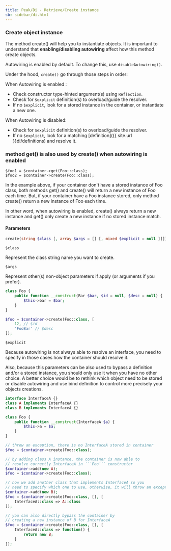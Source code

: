 ```yaml
---
title: Peak/Di - Retrieve/Create instance
sb: sidebar/di.html
---
```


### Create object instance
The method create() will help you to instantiate objects. It is important to understand that **enabling/disabling autowiring** affect how this method create objects.

Autowiring is enabled by default. To change this, use ```disableAutowiring()```. 

Under the hood, ```create()``` go through those steps in order:

When Autowiring is enabled :

* Check constructor type-hinted argument(s) using ```Reflection```.
* Check for ```$explicit``` definition(s) to overload/guide the resolver.
* If no ```$explicit```, look for a stored instance in the container, or instantiate a new one.
   
When Autowiring is disabled:

* Check for ```$explicit``` definition(s) to overload/guide the resolver.
* If no ```$explicit```, look for a matching [definition]({{ site.url }}di/definitions) and resolve it.


### method get() is also used by create() when autowiring is enabled

```
$foo1 = $container->get(Foo::class);
$foo2 = $container->create(Foo::class);
```

In the example above, if your container don't have a stored instance of Foo class, both methods get() and create() will return a new instance of Foo each time. But, if your container have a Foo instance stored, only method create() return a new instance of Foo each time.

In other word, when autowiring is enabled, create() always return a new instance and get() only create a new instance if no stored instance match.




#### Parameters
```php
create(string $class [, array $args = [] [, mixed $explicit = null ]]])
```

``$class`` 

Represent the class string name you want to create.

``$args``

Represent other(s) non-object parameters if apply (or arguments if you prefer).

```php
class Foo {
    public function __construct(Bar $bar, $id = null, $desc = null) {
        $this->bar = $bar;
    }
}

$foo = $container->create(Foo::class, [
    12, // $id
    'FooBar' // $desc
]);
```

```$explicit```

Because autowiring is not always able to resolve an interface, you need to specify in those cases how the container should resolve it.

Also, because this parameters can be also used to bypass a definition and/or a stored instance, you should only use it when you have no other choice. A better choice would be to rethink which object need to be stored or disable autowiring and use bind definition to control more precisely your objects creations.

```php
interface InterfaceA {}
class A implements InterfaceA {}
class B implements InterfaceA {}

class Foo {
    public function __construct(InterfaceA $a) {
        $this->a = $a;
    }
}

// throw an exception, there is no InterfaceA stored in container
$foo = $container->create(Foo::class);

// by adding class A instance, the container is now able to 
// resolve correctly InterfaceA in ```Foo``` constructor
$container->add(new A);
$foo = $container->create(Foo::class);

// now we add another class that implements InterfaceA so you
// need to specify which one to use, otherwise, it will throw an exception
$container->add(new B);
$foo = $container->create(Foo::class, [], [
    InterfaceA::class => A::class
]);

// you can also directly bypass the container by
// creating a new instance of B for InterfaceA
$foo = $container->create(Foo::class, [], [
    InterfaceA::class => function() {
        return new B;
    }
]);
```